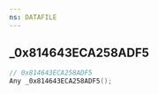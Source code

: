 ```yaml
---
ns: DATAFILE
---
```

## _0x814643ECA258ADF5

```c
// 0x814643ECA258ADF5
Any _0x814643ECA258ADF5();
```

